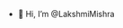 - 👋 Hi, I’m @LakshmiMishra

<!---
LakshmiMishra/LakshmiMishra is a ✨ special ✨ repository because its `README.md` (this file) appears on your GitHub profile.
You can click the Preview link to take a look at your changes.
--->
